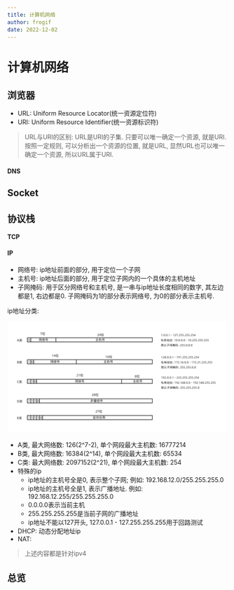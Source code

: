 ```yaml
---
title: 计算机网络
author: frogif
date: 2022-12-02
---
```


# 计算机网络

## 浏览器

* URL: Uniform Resource Locator(统一资源定位符)
* URI: Uniform Resource Identifier(统一资源标识符)

> URL与URI的区别: URL是URI的子集. 只要可以唯一确定一个资源, 就是URI. 按照一定规则, 可以分析出一个资源的位置, 就是URL, 显然URL也可以唯一确定一个资源, 所以URL属于URI.

#### DNS

## Socket

## 协议栈

#### TCP

#### IP

* 网络号: ip地址前面的部分, 用于定位一个子网
* 主机号: ip地址后面的部分, 用于定位子网内的一个具体的主机地址
* 子网掩码: 用于区分网络号和主机号, 是一串与ip地址长度相同的数字, 其左边都是1, 右边都是0. 子网掩码为1的部分表示网络号, 为0的部分表示主机号.


ip地址分类:

![image](img/ip.png)

* A类, 最大网络数: 126(2^7-2), 单个网段最大主机数: 16777214
* B类, 最大网络数: 16384(2^14), 单个网段最大主机数: 65534
* C类: 最大网络数: 2097152(2^21), 单个网段最大主机数: 254
* 特殊的ip
  * ip地址的主机号全是0, 表示整个子网; 例如: 192.168.12.0/255.255.255.0
  * ip地址的主机号全是1, 表示广播地址. 例如: 192.168.12.255/255.255.255.0
  * 0.0.0.0表示当前主机
  * 255.255.255.255是当前子网的广播地址
  * ip地址不能以127开头, 127.0.0.1 - 127.255.255.255用于回路测试
* DHCP: 动态分配地址ip
* NAT: 


> 上述内容都是针对ipv4


## 总览

